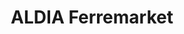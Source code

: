 ---
title: "ALDIA Ferremarket"
url: /ciudad-guayana-puerto-ordaz/aldia-ferremarket/
shop: hardware
---